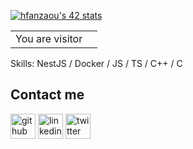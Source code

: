 <!---![I am a student at 1337 coding school](github-header-image.png)--->

[![hfanzaou's 42 stats](https://badge.mediaplus.ma/starryblue/hfanzaou)](https://github.com/oakoudad/badge42)
<table>
  <tr>
    <td>You are visitor</td>
    <td><img src="https://profile-counter.glitch.me/say10co/count.svg" alt="" /></td>
  </tr>
</table>
Skills: NestJS / Docker / JS / TS / C++ / C

## Contact me
[<img src='https://cdn.jsdelivr.net/npm/simple-icons@3.0.1/icons/github.svg' alt='github' height='40'>](https://github.com/hfanzaou)  [<img src='https://cdn.jsdelivr.net/npm/simple-icons@3.0.1/icons/linkedin.svg' alt='linkedin' height='40'>](https://www.linkedin.com/in/hatim-fanzaoui-001/)  [<img src='https://cdn.jsdelivr.net/npm/simple-icons@3.0.1/icons/twitter.svg' alt='twitter' height='40'>](https://twitter.com/HFanzaoui)  

